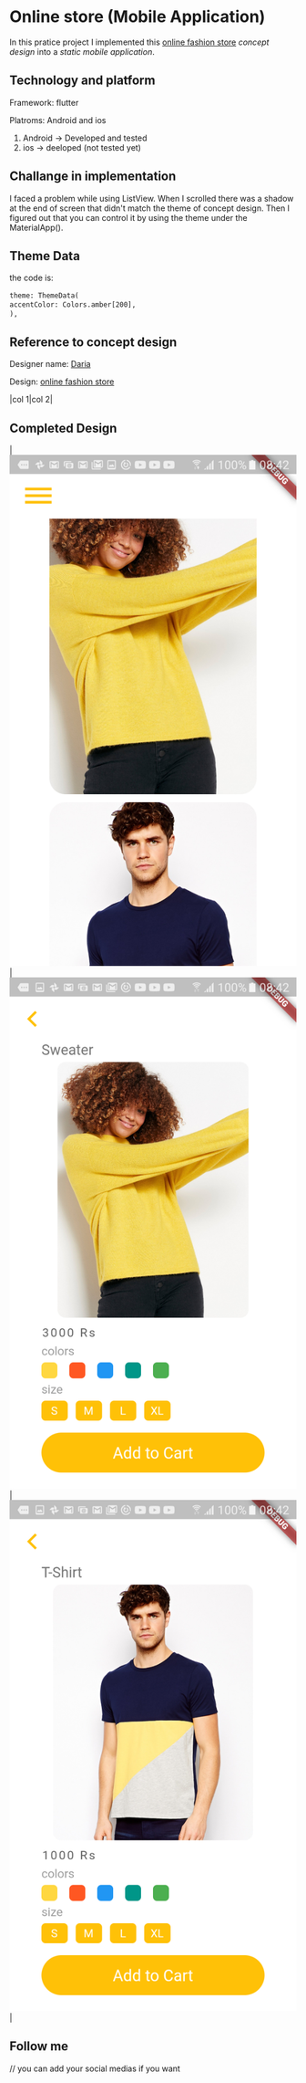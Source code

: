 # Online store (Mobile Application)

In this pratice project I implemented this 
[online fashion store](https://dribbble.com/shots/8138861-Fashion-Online-App-Store) *concept design* into a *static mobile application*.

## Technology and platform
Framework: flutter

Platroms: Android and ios
1. Android -> Developed and tested
2. ios -> deeloped (not tested yet)

## Challange in implementation
I faced a problem while using ListView. When I scrolled there was a shadow at the end of screen that didn't match the theme of concept design. Then I figured out that you can control it by using the theme under the MaterialApp().


## Theme Data
the code is: 
```
theme: ThemeData(
accentColor: Colors.amber[200],
),
```

## Reference to concept design
Designer name: 
[Daria](https://dribbble.com/Vostres)

Design:
[online fashion store](https://dribbble.com/shots/8138861-Fashion-Online-App-Store) 

|col 1|col 2|

## Completed Design
| ![Home Page](Completed/1.png) | ![Product 1](Completed/2.png) | ![Product 2](Completed/3.png) |

## Follow me
// you can add your social medias if you want
